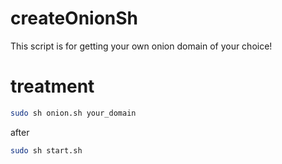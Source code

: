 # createOnionSh

This script is for getting your own onion domain of your choice!

# treatment

```bash
sudo sh onion.sh your_domain
```
after
```bash
sudo sh start.sh
```
